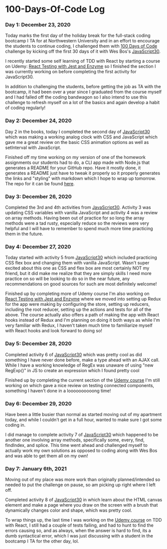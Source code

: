 # 100-Days-Of-Code Log

### Day 1: December 23, 2020

Today marks the first day of the holiday break for the full-stack coding bootcamp I TA for at Northwestern University and in an effort to encourage the students to continue coding, I challenged them with [100 Days of Code](https://www.100daysofcode.com/) challenge by kicking off the first 30 days of it with Wes Bos's [JavaScript30](https://javascript30.com/).

I recently started some self learning of TDD with React by starting a course on Udemy: [React Testing with Jest and Enzyme](https://www.udemy.com/share/101ZdQA0oddV9QR3Q=/) so I finished the section I was currently working on before completing the first activity for JavaScript30.

In addition to challenging the students, before getting the job as TA with the bootcamp, it had been over a year since I graduated from the course myself and I had falled off the coding bandwagon so I also intend to use this challenge to refresh myself on a lot of the basics and again develop a habit of coding regularly!

### Day 2: December 24, 2020
Day 2 in the books, today I completed the second day of [JavaScript30](https://javascript30.com/) which was making
a working analog clock with CSS and JavaScript which gave me a great review on the basic CSS animation options as well as setInterval with JavaScript.

Finished off my time working on my version of one of the homework assignments our students had to do, a CLI app made with Node.js that generates a README for your GitHub repo. Have it mostly done, it generates a README just have to tweak it properly so it properly generates the links and
"styling" with markdown which I hope to wrap up tomorrow. The repo for it can be found [here](https://github.com/tonythetiger323/README-generator/).

### Day 3: December 26, 2020
Completed the 3rd and 4th activities from [JavaScript30](https://javascript30.com). Activity 3 was updating CSS variables with vanilla JavaScript and activity 4 was a review on array methods. Having been out of practice for so long the array methods were a tad rusty, especially reduce so the reviews were very helpful and I will have to remember to spend much more time practicing them in the future.

### Day 4: December 27, 2020
Today started with activity 5 from [JavaScript30](https://javascript30.com) which included practicing CSS flex box and changing them with vanilla JavaScript. Wasn't super excited about this one as CSS and flex box are most certainly NOT my friend, but it did make me realize that they are simply skills I need more practice on so will be looking to do so in the near future, any recommendations on good sources for such are most definitely welcome! 

Finished up by completing more of Udemy course I'm also working on [React Testing with Jest and Enzyme](https://www.udemy.com/share/101ZdQA0oddV9QR3Q=/) where we moved into setting up Redux for the app were making by configuring the store, setting up reducers, including the root reducer, setting up the actions and tests for all of the above. The course actually also offers a path of making the app with React hooks instead of Redux and I'm planning on doing it both ways as while I'm very familiar with Redux, I haven't taken much time to familiarize myself with React hooks and look forward to doing so!

### Day 5: December 28, 2020
Completed activity 6 of [JavaScript30](https://javascript30.com) which was pretty cool as did something I have never done before, make a type ahead with an AJAX call. While I have a working knowledge of RegEx was unaware of using "new RegExp()" in JS to create an expression which I found pretty cool

Finished up by completing the current section of the [Udemy course](https://www.udemy.com/share/101ZdQA0oddV9QR3Q=/) I'm still working on which gave a nice review on testing connected components, something I haven't done in a loooooooooong time!

### Day 6: December 29, 2020
Have been a little busier than normal as started moving out of my apartment today, and while I couldn't get in a full hour, wanted to make sure I got some coding in.

I did manage to complete activity 7 of [JavaScript30](https://javascript30.com) which happened to be another one involving array methods, specifically some, every, find, findIndex, and splice. This time went ahead and challenged myself to actually work my own solutions as opposed to coding along with Wes Bos and was able to get them all on my own!
### Day 7: January 6th, 2021
Moving out of my place was more work than originally planned/intended so needed to put the challenge on pause, so am picking up right where I left off. 

Completed activity 8 of [JavaScript30](https://javascript30.com) in which learn about the HTML canvas element and make a page where you draw on the screen with a brush that dynamically changes color and shape, which was pretty cool.

To wrap things up, the last time I was working on the [Udemy course](https://www.udemy.com/share/101ZdQA0oddV9QR3Q=/) on TDD with React, I still had a couple of tests failing, and had to hunt to find the errors causing so, and as always, when the answer is hard to find, its a dumb syntactical error, which I was just discussing with a student in the bootcamp I TA for the other day, lol.